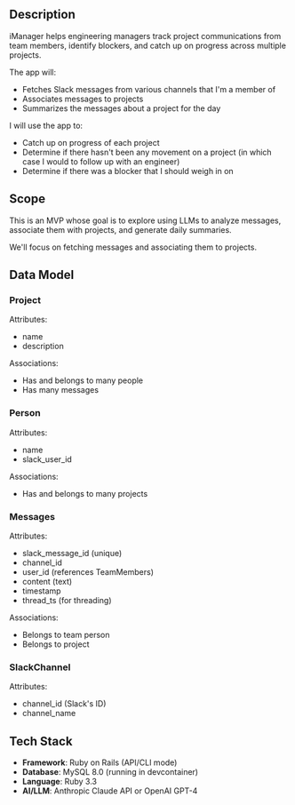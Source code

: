 ## Description

iManager helps engineering managers track project communications from team
members, identify blockers, and catch up on progress across multiple projects.

The app will:

- Fetches Slack messages from various channels that I'm a member of
- Associates messages to projects
- Summarizes the messages about a project for the day

I will use the app to:

- Catch up on progress of each project
- Determine if there hasn't been any movement on a project (in which case I would to follow up with an engineer)
- Determine if there was a blocker that I should weigh in on

## Scope

This is an MVP whose goal is to explore using LLMs to analyze messages,
associate them with projects, and generate daily summaries.

We'll focus on fetching messages and associating them to projects.

## Data Model

### Project

Attributes:
- name
- description

Associations:
- Has and belongs to many people
- Has many messages

### Person

Attributes:
- name
- slack_user_id

Associations:
- Has and belongs to many projects

### Messages

Attributes:
- slack_message_id (unique)
- channel_id
- user_id (references TeamMembers)
- content (text)
- timestamp
- thread_ts (for threading)

Associations:
- Belongs to team person
- Belongs to project

### SlackChannel

Attributes:
- channel_id (Slack's ID)
- channel_name

## Tech Stack

- **Framework**: Ruby on Rails (API/CLI mode)
- **Database**: MySQL 8.0 (running in devcontainer)
- **Language**: Ruby 3.3
- **AI/LLM**: Anthropic Claude API or OpenAI GPT-4

